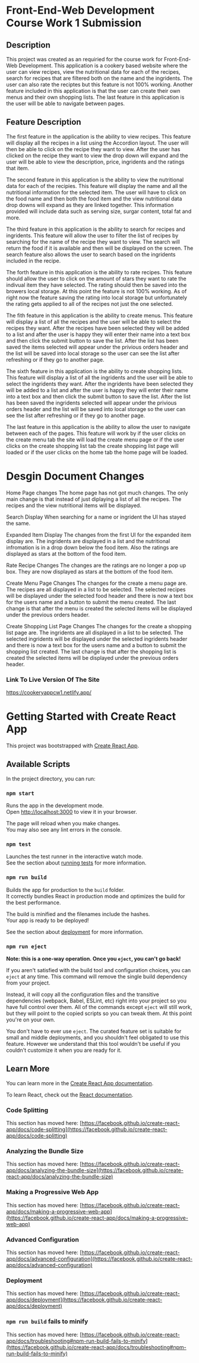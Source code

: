 # Front-End-Web Development Course Work 1 Submission

## Description

This project was created as an requiried for the course work for Front-End-Web Development. This application is a cookery based website where the user can view recipes, view the nutritional data for each of the recipes, search for recipes that are filtered both on the name and the ingridents. The user can also rate the reciptes but this feature is not 100% working. Another feature included in this application is that the user can create their own menus and their own shopping lists. The last feature in this application is the user will be able to navigate between pages.

## Feature Description
The first feature in the application is the ability to view recipes. This feature will display all the recipes in a list using the Accordion layout. The user will then be able to click on the recipe they want to view. After the user has clicked on the recipe they want to view the drop down will expand and the user will be able to view the description, price, ingridents and the ratings that item.  

The second feature in this application is the ability to view the nutritional data for each of the recipies. This feature will display the name and all the nutritional information for the selected item. The user will have to click on the food name and then both the food item and the view nutritional data drop downs will expand as they are linked together. This information provided will include data such as serving size, surgar content, total fat and more. 

The third feature in this application is the ability to search for recipes and ingridents. This feature will allow the user to filter the list of recipes by searching for the name of the recipe they want to view. The search will return the food if it is available and then will be displayed on the screen. The search feature also allows the user to search based on the ingridents included in the recipe.  

The forth feature in this application is the ability to rate recipes. This feature should allow the user to click on the amount of stars they want to rate the indivual item they have selected. The rating should then be saved into the browers local storage. At this point the feature is not 100% working. As of right now the feature saving the rating into local storage but unfortunately the rating gets applied to all of the recipes not just the one selected.

The fith feature in this application is the ability to create menus. This feature will display a list of all the recipes and the user will be able to select the recipes they want. After the recipes have been selected they will be added to a list and after the user is happy they will enter their name into a text box and then click the submit button to save the list. After the list has been saved the items selected will appear under the privious orders header and the list will be saved into local storage so the user can see the list after refreshing or if they go to another page.

The sixth feature in this application is the ability to create shopping lists. This feature will display a list of all the ingridents and the user will be able to select the ingridents they want. After the ingridents have been selected they will be added to a list and after the user is happy they will enter their name into a text box and then click the submit button to save the list. After the list has been saved the ingridents selected will appear under the privious orders header and the list will be saved into local storage so the user can see the list after refreshing or if they go to another page.

The last feature in this application is the ability to allow the user to navigate between each of the pages. This feature will work by if the user clicks on the create menu tab the site will load the create menu page or if the user clicks on the create shopping list tab the create shopping list page will loaded or if the user clicks on the home tab the home page will be loaded. 

# Desgin Document Changes 
Home Page changes 
The home page has not got much changes. The only main change is that instead of just diplaying a list of all the recipes. The recipes and the view nutritional items will be displayed. 

Search Display 
When searching for a name or ingrident the UI has stayed the same.

Expanded Item Display
The changes from the first UI for the expanded item display are. The ingridents are displayed in a list and the nutritional infromation is in a drop down below the food item. Also the ratings are displayed as stars at the bottom of the food item. 

Rate Recipe Changes
The changes are the ratings are no longer a pop up box. They are now displayed as stars at the bottom of the food item. 

Create Menu Page Changes
The changes for the create a menu page are. The recipes are all displayed in a list to be selected. The selected recipes will be displayed under the selected food header and there is now a text box for the users name and a button to submit the menu created. The last change is that after the menu is created the selected items will be displayed under the previous orders header.

Create Shopping List Page Changes
The changes for the create a shopping list page are. The ingridents are all displayed in a list to be selected. The selected ingridents will be displayed under the selected ingridents header and there is now a text box for the users name and a button to submit the shopping list created. The last change is that after the shopping list is created the selected items will be displayed under the previous orders header.


### Link To Live Version Of The Site
https://cookeryappcw1.netlify.app/

# Getting Started with Create React App

This project was bootstrapped with [Create React App](https://github.com/facebook/create-react-app).

## Available Scripts

In the project directory, you can run:

### `npm start`

Runs the app in the development mode.\
Open [http://localhost:3000](http://localhost:3000) to view it in your browser.

The page will reload when you make changes.\
You may also see any lint errors in the console.

### `npm test`

Launches the test runner in the interactive watch mode.\
See the section about [running tests](https://facebook.github.io/create-react-app/docs/running-tests) for more information.

### `npm run build`

Builds the app for production to the `build` folder.\
It correctly bundles React in production mode and optimizes the build for the best performance.

The build is minified and the filenames include the hashes.\
Your app is ready to be deployed!

See the section about [deployment](https://facebook.github.io/create-react-app/docs/deployment) for more information.

### `npm run eject`

**Note: this is a one-way operation. Once you `eject`, you can't go back!**

If you aren't satisfied with the build tool and configuration choices, you can `eject` at any time. This command will remove the single build dependency from your project.

Instead, it will copy all the configuration files and the transitive dependencies (webpack, Babel, ESLint, etc) right into your project so you have full control over them. All of the commands except `eject` will still work, but they will point to the copied scripts so you can tweak them. At this point you're on your own.

You don't have to ever use `eject`. The curated feature set is suitable for small and middle deployments, and you shouldn't feel obligated to use this feature. However we understand that this tool wouldn't be useful if you couldn't customize it when you are ready for it.

## Learn More

You can learn more in the [Create React App documentation](https://facebook.github.io/create-react-app/docs/getting-started).

To learn React, check out the [React documentation](https://reactjs.org/).

### Code Splitting

This section has moved here: [https://facebook.github.io/create-react-app/docs/code-splitting](https://facebook.github.io/create-react-app/docs/code-splitting)

### Analyzing the Bundle Size

This section has moved here: [https://facebook.github.io/create-react-app/docs/analyzing-the-bundle-size](https://facebook.github.io/create-react-app/docs/analyzing-the-bundle-size)

### Making a Progressive Web App

This section has moved here: [https://facebook.github.io/create-react-app/docs/making-a-progressive-web-app](https://facebook.github.io/create-react-app/docs/making-a-progressive-web-app)

### Advanced Configuration

This section has moved here: [https://facebook.github.io/create-react-app/docs/advanced-configuration](https://facebook.github.io/create-react-app/docs/advanced-configuration)

### Deployment

This section has moved here: [https://facebook.github.io/create-react-app/docs/deployment](https://facebook.github.io/create-react-app/docs/deployment)

### `npm run build` fails to minify

This section has moved here: [https://facebook.github.io/create-react-app/docs/troubleshooting#npm-run-build-fails-to-minify](https://facebook.github.io/create-react-app/docs/troubleshooting#npm-run-build-fails-to-minify)
